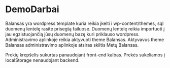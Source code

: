 # DemoDarbai
Balansas yra wordpress template kuria reikia įkelti i  wp-content/themes, sql duomenų lentelę rasite prisegtą failuose. Duomenų lentelę reikia importuoti į jau egzistuojančią jūsų duomenų bazę kuri priklauso wordpress. Administravimo aplinkoje reikia aktyvuoti theme Balansas. Aktyvavus theme Balansas administravimo aplinkoje atsiras skiltis Metų Balansas.

Prekių krepšelis sukurtas panaudojant front-end kalbas. Prekės sukeliamos į localStorage nenaudojant backend.
